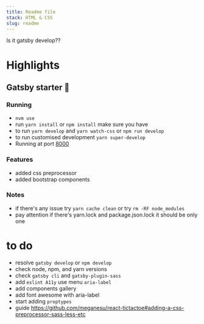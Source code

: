 ```yaml
---
title: Readme file
stack: HTML & CSS
slug: readme
---
```

Is it gatsby develop??

# Highlights
## Gatsby starter 🚀 
### Running
* `nvm use`
* run `yarn install` or `npm install` make sure you have 
* to run `yarn develop` and `yarn watch-css` or `npm run develop`  
* to run customised development `yarn super-develop`
* Running at port [8000](http://localhost:8000/)

### Features
* added css preprocessor 
* added bootstrap components

### Notes
* if there's any issue try `yarn cache clean` or try `rm -RF node_modules`
* pay attention if there's yarn.lock and package.json.lock it should be only one

# to do
* resolve `gatsby develop` or `npm develop`
* check node, npm, and yarn versions
* check `gatsby cli` and `gatsby-plugin-sass`
* add `eslint A11y` use menu `aria-label`
* add components gallery
* add font awesome with aria-label
* start adding `proptypes`
* guide https://github.com/meganesu/react-tictactoe#adding-a-css-preprocessor-sass-less-etc

